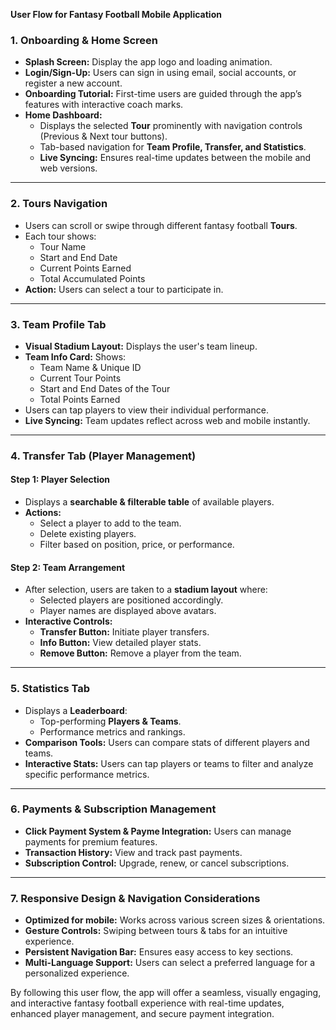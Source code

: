 **User Flow for Fantasy Football Mobile Application**

### **1. Onboarding & Home Screen**
- **Splash Screen:** Display the app logo and loading animation.
- **Login/Sign-Up:** Users can sign in using email, social accounts, or register a new account.
- **Onboarding Tutorial:** First-time users are guided through the app’s features with interactive coach marks.
- **Home Dashboard:**
  - Displays the selected **Tour** prominently with navigation controls (Previous & Next tour buttons).
  - Tab-based navigation for **Team Profile, Transfer, and Statistics**.
  - **Live Syncing:** Ensures real-time updates between the mobile and web versions.

---

### **2. Tours Navigation**
- Users can scroll or swipe through different fantasy football **Tours**.
- Each tour shows:
  - Tour Name
  - Start and End Date
  - Current Points Earned
  - Total Accumulated Points
- **Action:** Users can select a tour to participate in.

---

### **3. Team Profile Tab**
- **Visual Stadium Layout:** Displays the user's team lineup.
- **Team Info Card:** Shows:
  - Team Name & Unique ID
  - Current Tour Points
  - Start and End Dates of the Tour
  - Total Points Earned
- Users can tap players to view their individual performance.
- **Live Syncing:** Team updates reflect across web and mobile instantly.

---

### **4. Transfer Tab (Player Management)**
#### **Step 1: Player Selection**
- Displays a **searchable & filterable table** of available players.
- **Actions:**
  - Select a player to add to the team.
  - Delete existing players.
  - Filter based on position, price, or performance.

#### **Step 2: Team Arrangement**
- After selection, users are taken to a **stadium layout** where:
  - Selected players are positioned accordingly.
  - Player names are displayed above avatars.
- **Interactive Controls:**
  - **Transfer Button:** Initiate player transfers.
  - **Info Button:** View detailed player stats.
  - **Remove Button:** Remove a player from the team.

---

### **5. Statistics Tab**
- Displays a **Leaderboard**:
  - Top-performing **Players & Teams**.
  - Performance metrics and rankings.
- **Comparison Tools:** Users can compare stats of different players and teams.
- **Interactive Stats:** Users can tap players or teams to filter and analyze specific performance metrics.

---

### **6. Payments & Subscription Management**
- **Click Payment System & Payme Integration:** Users can manage payments for premium features.
- **Transaction History:** View and track past payments.
- **Subscription Control:** Upgrade, renew, or cancel subscriptions.

---

### **7. Responsive Design & Navigation Considerations**
- **Optimized for mobile:** Works across various screen sizes & orientations.
- **Gesture Controls:** Swiping between tours & tabs for an intuitive experience.
- **Persistent Navigation Bar:** Ensures easy access to key sections.
- **Multi-Language Support:** Users can select a preferred language for a personalized experience.

By following this user flow, the app will offer a seamless, visually engaging, and interactive fantasy football experience with real-time updates, enhanced player management, and secure payment integration.

